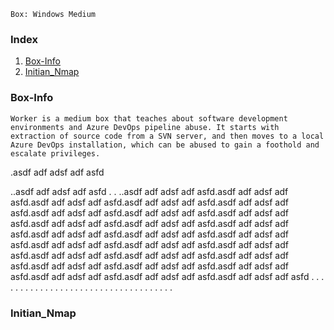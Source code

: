 `Box: Windows Medium`
### Index
1. [Box-Info](#Box-Info)
2. [Initian_Nmap](#Initian_Nmap)

### Box-Info
```
Worker is a medium box that teaches about software development environments and Azure DevOps pipeline abuse. It starts with extraction of source code from a SVN server, and then moves to a local Azure DevOps installation, which can be abused to gain a foothold and escalate privileges.
```
.asdf
adf
adsf
adf
asfd

..asdf
adf
adsf
adf
asfd
.
.
..asdf
adf
adsf
adf
asfd.asdf
adf
adsf
adf
asfd.asdf
adf
adsf
adf
asfd.asdf
adf
adsf
adf
asfd.asdf
adf
adsf
adf
asfd.asdf
adf
adsf
adf
asfd.asdf
adf
adsf
adf
asfd.asdf
adf
adsf
adf
asfd.asdf
adf
adsf
adf
asfd.asdf
adf
adsf
adf
asfd.asdf
adf
adsf
adf
asfd.asdf
adf
adsf
adf
asfd.asdf
adf
adsf
adf
asfd.asdf
adf
adsf
adf
asfd.asdf
adf
adsf
adf
asfd.asdf
adf
adsf
adf
asfd.asdf
adf
adsf
adf
asfd.asdf
adf
adsf
adf
asfd.asdf
adf
adsf
adf
asfd.asdf
adf
adsf
adf
asfd.asdf
adf
adsf
adf
asfd.asdf
adf
adsf
adf
asfd.asdf
adf
adsf
adf
asfd.asdf
adf
adsf
adf
asfd.asdf
adf
adsf
adf
asfd.asdf
adf
adsf
adf
asfd
.
.
.
.
.
.
.
.
.
.
.
.
.
.
.
.
.
.
.
.
.
.
.
.
.
.
.
.
.
.
.
.
.
.
.
.
### Initian_Nmap
```

```